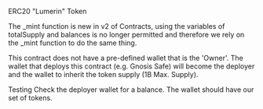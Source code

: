 ERC20 "Lumerin" Token

The _mint function is new in v2 of Contracts, using the variables of totalSupply and balances is no longer permitted and therefore we rely on the _mint function to do the same thing.

This contract does not have a pre-defined wallet that is the 'Owner'. The wallet that deploys this contract (e.g. Gnosis Safe) will become the deployer and the wallet to inherit the token supply (1B Max. Supply).

Testing
Check the deployer wallet for a balance. The wallet should have our set of tokens.
